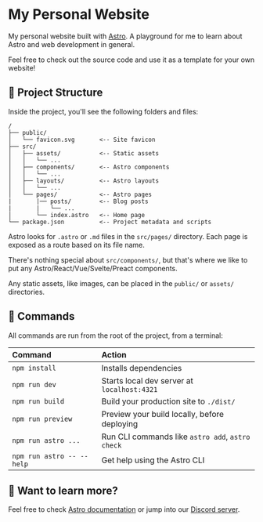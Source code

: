 # My Personal Website
My personal website built with [Astro](https://astro.build).
A playground for me to learn about Astro and web development in general.

Feel free to check out the source code and use it as a template for your own website!

## 🚀 Project Structure

Inside the project, you'll see the following folders and files:

```text
/
├── public/
│   └── favicon.svg       <-- Site favicon
├── src/
│   ├── assets/           <-- Static assets
│   │   └── ...
│   ├── components/       <-- Astro components
│   │   └── ...
│   ├── layouts/          <-- Astro layouts
│   │   └── ...
│   └── pages/            <-- Astro pages
|       |── posts/        <-- Blog posts
|       |   └── ...
│       └── index.astro   <-- Home page
└── package.json          <-- Project metadata and scripts
```

Astro looks for `.astro` or `.md` files in the `src/pages/` directory. Each page is exposed as a route based on its file name.

There's nothing special about `src/components/`, but that's where we like to put any Astro/React/Vue/Svelte/Preact components.

Any static assets, like images, can be placed in the `public/` or `assets/` directories.

## 🧞 Commands

All commands are run from the root of the project, from a terminal:

| Command                   | Action                                           |
| :------------------------ | :----------------------------------------------- |
| `npm install`             | Installs dependencies                            |
| `npm run dev`             | Starts local dev server at `localhost:4321`      |
| `npm run build`           | Build your production site to `./dist/`          |
| `npm run preview`         | Preview your build locally, before deploying     |
| `npm run astro ...`       | Run CLI commands like `astro add`, `astro check` |
| `npm run astro -- --help` | Get help using the Astro CLI                     |

## 👀 Want to learn more?

Feel free to check [Astro documentation](https://docs.astro.build) or jump into our [Discord server](https://astro.build/chat).
